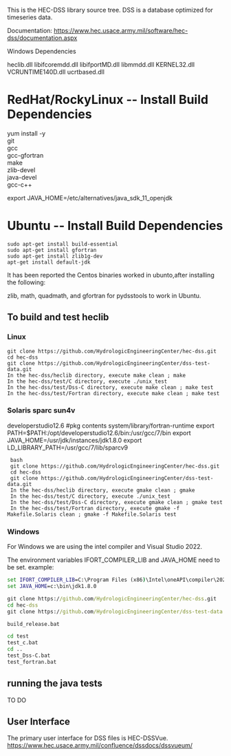 
This is the HEC-DSS library source tree.  DSS is a database optimized for timeseries data.  


Documentation:  https://www.hec.usace.army.mil/software/hec-dss/documentation.aspx



Windows Dependencies

heclib.dll 
    libifcoremdd.dll
    libifportMD.dll
    libmmdd.dll
    KERNEL32.dll
    VCRUNTIME140D.dll
    ucrtbased.dll



# RedHat/RockyLinux -- Install Build Dependencies

yum install -y \
     git \
     gcc \
     gcc-gfortran \
     make \
     zlib-devel \
     java-devel \
	 gcc-c++

export JAVA_HOME=/etc/alternatives/java_sdk_11_openjdk


# Ubuntu -- Install Build Dependencies

```
sudo apt-get install build-essential
sudo apt-get install gfortran
sudo apt-get install zlib1g-dev
apt-get install default-jdk
```

It has been reported the Centos binaries worked in ubunto,after installing the following:

zlib, math, quadmath, and gfortran for pydsstools to work in Ubuntu.


## To build and test heclib

### Linux 
```
git clone https://github.com/HydrologicEngineeringCenter/hec-dss.git
cd hec-dss
git clone https://github.com/HydrologicEngineeringCenter/dss-test-data.git
In the hec-dss/heclib directory, execute make clean ; make
In the hec-dss/test/C directory, execute ./unix_test
In the hec-dss/test/Dss-C directory, execute make clean ; make test
In the hec-dss/test/Fortran directory, execute make clean ; make test

```

### Solaris sparc sun4v  

developerstudio12.6 
#pkg contents system/library/fortran-runtime
export PATH=$PATH:/opt/developerstudio12.6/bin:/usr/gcc/7/bin
export JAVA_HOME=/usr/jdk/instances/jdk1.8.0
export LD_LIBRARY_PATH=/usr/gcc/7/lib/sparcv9

```
 bash
 git clone https://github.com/HydrologicEngineeringCenter/hec-dss.git
 cd hec-dss
 git clone https://github.com/HydrologicEngineeringCenter/dss-test-data.git
 In the hec-dss/heclib directory, execute gmake clean ; gmake
 In the hec-dss/test/C directory, execute ./unix_test
 In the hec-dss/test/Dss-C directory, execute gmake clean ; gmake test
 In the hec-dss/test/Fortran directory, execute gmake -f Makefile.Solaris clean ; gmake -f Makefile.Solaris test

```

### Windows

For Windows we are using the intel compiler and Visual Studio 2022.


The environment variables IFORT_COMPILER_LIB and JAVA_HOME need to be set.
example: 

```cmd
set IFORT_COMPILER_LIB=C:\Program Files (x86)\Intel\oneAPI\compiler\2024.2\lib
set JAVA_HOME=c:\bin\jdk1.8.0

git clone https://github.com/HydrologicEngineeringCenter/hec-dss.git
cd hec-dss
git clone https://github.com/HydrologicEngineeringCenter/dss-test-data.git

build_release.bat 

cd test
test_c.bat
cd ..
test_Dss-C.bat
test_fortran.bat


```

## running the java tests

TO DO




## User Interface
The primary user interface for DSS files is HEC-DSSVue.
https://www.hec.usace.army.mil/confluence/dssdocs/dssvueum/


